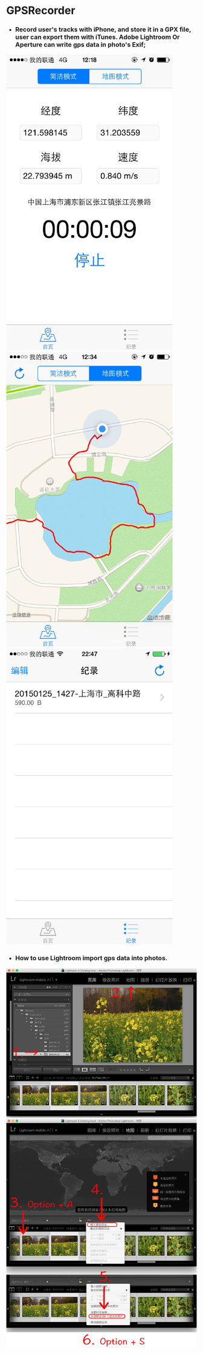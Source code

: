 # GPSRecorder
- ### Record user's tracks with iPhone, and store it in a GPX file, user can export them with iTunes. Adobe Lightroom Or Aperture can write gps data in photo's Exif;

![](Screenshot/app_1.jpg)
![](Screenshot/app_2.jpg)
![](Screenshot/app_3.jpg)


- ### How to use Lightroom import gps data into photos.

![](Screenshot/lightroom_1.jpg)
![](Screenshot/lightroom_2.jpg)
